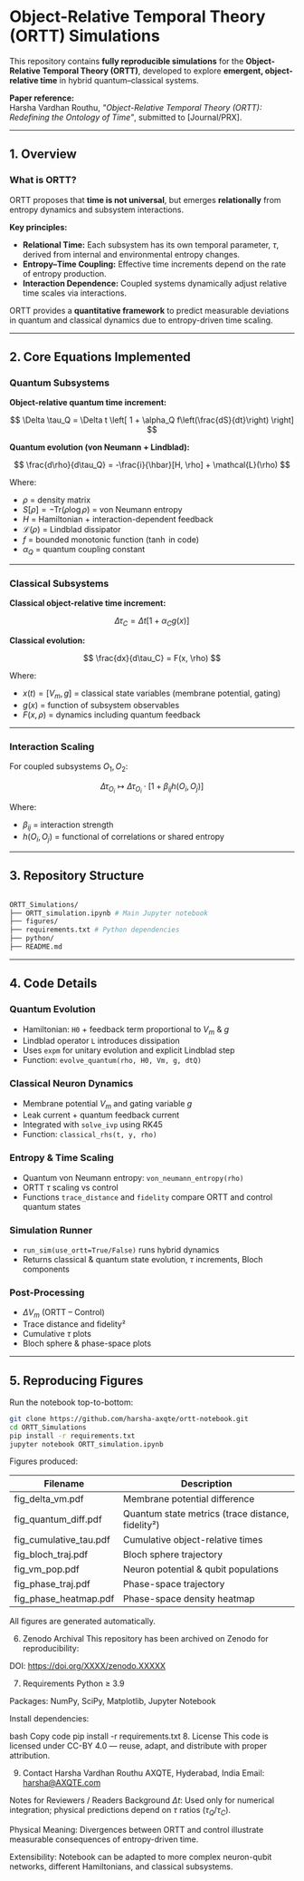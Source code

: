 # Object-Relative Temporal Theory (ORTT) Simulations

This repository contains **fully reproducible simulations** for the **Object-Relative Temporal Theory (ORTT)**, developed to explore **emergent, object-relative time** in hybrid quantum–classical systems.

**Paper reference:**  
Harsha Vardhan Routhu, *"Object-Relative Temporal Theory (ORTT): Redefining the Ontology of Time"*, submitted to [Journal/PRX].

---

## 1. Overview

### What is ORTT?

ORTT proposes that **time is not universal**, but emerges **relationally** from entropy dynamics and subsystem interactions.  

**Key principles:**

- **Relational Time:** Each subsystem has its own temporal parameter, $\tau$, derived from internal and environmental entropy changes.  
- **Entropy–Time Coupling:** Effective time increments depend on the rate of entropy production.  
- **Interaction Dependence:** Coupled systems dynamically adjust relative time scales via interactions.

ORTT provides a **quantitative framework** to predict measurable deviations in quantum and classical dynamics due to entropy-driven time scaling.

---

## 2. Core Equations Implemented

### Quantum Subsystems

**Object-relative quantum time increment:**

$$
\Delta \tau_Q = \Delta t \left[ 1 + \alpha_Q f\left(\frac{dS}{dt}\right) \right]
$$

**Quantum evolution (von Neumann + Lindblad):**

$$
\frac{d\rho}{d\tau_Q} = -\frac{i}{\hbar}[H, \rho] + \mathcal{L}(\rho)
$$

Where:

- $\rho$ = density matrix  
- $S[\rho] = -\mathrm{Tr}(\rho \log \rho)$ = von Neumann entropy  
- $H$ = Hamiltonian + interaction-dependent feedback  
- $\mathcal{L}(\rho)$ = Lindblad dissipator  
- $f$ = bounded monotonic function ($\tanh$ in code)  
- $\alpha_Q$ = quantum coupling constant  

---

### Classical Subsystems

**Classical object-relative time increment:**

$$
\Delta \tau_C = \Delta t \left[ 1 + \alpha_C g(x) \right]
$$

**Classical evolution:**

$$
\frac{dx}{d\tau_C} = F(x, \rho)
$$

Where:

- $x(t) = [V_m, g]$ = classical state variables (membrane potential, gating)  
- $g(x)$ = function of subsystem observables  
- $F(x, \rho)$ = dynamics including quantum feedback  

---

### Interaction Scaling

For coupled subsystems $O_1, O_2$:

$$
\Delta \tau_{O_i} \mapsto \Delta \tau_{O_i} \cdot \left[1 + \beta_{ij} h(O_i, O_j)\right]
$$

Where:

- $\beta_{ij}$ = interaction strength  
- $h(O_i, O_j)$ = functional of correlations or shared entropy  

---

## 3. Repository Structure
```bash

ORTT_Simulations/
├── ORTT_simulation.ipynb # Main Jupyter notebook
├── figures/ 
├── requirements.txt # Python dependencies
├── python/
├── README.md 

```

---

## 4. Code Details

### Quantum Evolution

- Hamiltonian: `H0` + feedback term proportional to $V_m$ & $g$  
- Lindblad operator `L` introduces dissipation  
- Uses `expm` for unitary evolution and explicit Lindblad step  
- Function: `evolve_quantum(rho, H0, Vm, g, dtQ)`

### Classical Neuron Dynamics

- Membrane potential $V_m$ and gating variable $g$  
- Leak current + quantum feedback current  
- Integrated with `solve_ivp` using RK45  
- Function: `classical_rhs(t, y, rho)`

### Entropy & Time Scaling

- Quantum von Neumann entropy: `von_neumann_entropy(rho)`  
- ORTT $\tau$ scaling vs control  
- Functions `trace_distance` and `fidelity` compare ORTT and control quantum states  

### Simulation Runner

- `run_sim(use_ortt=True/False)` runs hybrid dynamics  
- Returns classical & quantum state evolution, $\tau$ increments, Bloch components  

### Post-Processing

- $\Delta V_m$ (ORTT – Control)  
- Trace distance and fidelity²  
- Cumulative $\tau$ plots  
- Bloch sphere & phase-space plots  

---

## 5. Reproducing Figures

Run the notebook top-to-bottom:

```bash
git clone https://github.com/harsha-axqte/ortt-notebook.git
cd ORTT_Simulations
pip install -r requirements.txt
jupyter notebook ORTT_simulation.ipynb

```
Figures produced:

| Filename |Description |
|------|----------------|
| fig_delta_vm.pdf |	Membrane potential difference |
| fig_quantum_diff.pdf |	Quantum state metrics (trace distance, fidelity²)|
|fig_cumulative_tau.pdf |	Cumulative object-relative times|
|fig_bloch_traj.pdf |	Bloch sphere trajectory|
|fig_vm_pop.pdf |	Neuron potential & qubit populations|
|fig_phase_traj.pdf |	Phase-space trajectory|
|fig_phase_heatmap.pdf|	Phase-space density heatmap|

All figures are generated automatically.

6. Zenodo Archival
This repository has been archived on Zenodo for reproducibility:

DOI: https://doi.org/XXXX/zenodo.XXXXX

7. Requirements
Python ≥ 3.9

Packages: NumPy, SciPy, Matplotlib, Jupyter Notebook

Install dependencies:

bash
Copy code
pip install -r requirements.txt
8. License
This code is licensed under CC-BY 4.0 — reuse, adapt, and distribute with proper attribution.

9. Contact
Harsha Vardhan Routhu
AXQTE, Hyderabad, India
Email: harsha@AXQTE.com

Notes for Reviewers / Readers
Background $\Delta t$: Used only for numerical integration; physical predictions depend on $\tau$ ratios ($\tau_Q/\tau_C$).

Physical Meaning: Divergences between ORTT and control illustrate measurable consequences of entropy-driven time.

Extensibility: Notebook can be adapted to more complex neuron-qubit networks, different Hamiltonians, and classical subsystems.
